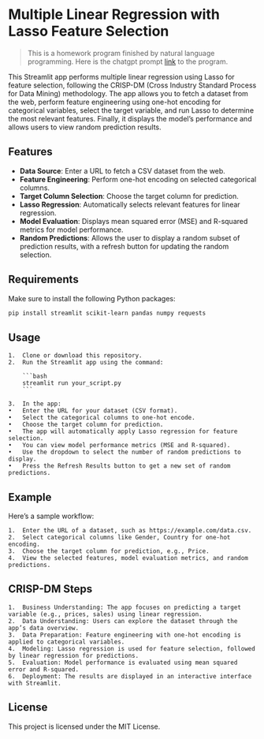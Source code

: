 # Multiple Linear Regression with Lasso Feature Selection


> This is a homework program finished by natural language programming. Here is the chatgpt prompt [link](https://chatgpt.com/share/670d4754-3660-8013-a775-9fc8ce3f7c29) to the program.

This Streamlit app performs multiple linear regression using Lasso for feature selection, following the CRISP-DM (Cross Industry Standard Process for Data Mining) methodology. The app allows you to fetch a dataset from the web, perform feature engineering using one-hot encoding for categorical variables, select the target variable, and run Lasso to determine the most relevant features. Finally, it displays the model’s performance and allows users to view random prediction results.

## Features

- **Data Source**: Enter a URL to fetch a CSV dataset from the web.
- **Feature Engineering**: Perform one-hot encoding on selected categorical columns.
- **Target Column Selection**: Choose the target column for prediction.
- **Lasso Regression**: Automatically selects relevant features for linear regression.
- **Model Evaluation**: Displays mean squared error (MSE) and R-squared metrics for model performance.
- **Random Predictions**: Allows the user to display a random subset of prediction results, with a refresh button for updating the random selection.

## Requirements

Make sure to install the following Python packages:

```bash
pip install streamlit scikit-learn pandas numpy requests
```

## Usage

	1.	Clone or download this repository.
	2.	Run the Streamlit app using the command:

        ```bash
        streamlit run your_script.py
        ```

	3.	In the app:
	•	Enter the URL for your dataset (CSV format).
	•	Select the categorical columns to one-hot encode.
	•	Choose the target column for prediction.
	•	The app will automatically apply Lasso regression for feature selection.
	•	You can view model performance metrics (MSE and R-squared).
	•	Use the dropdown to select the number of random predictions to display.
	•	Press the Refresh Results button to get a new set of random predictions.

## Example

Here’s a sample workflow:

	1.	Enter the URL of a dataset, such as https://example.com/data.csv.
	2.	Select categorical columns like Gender, Country for one-hot encoding.
	3.	Choose the target column for prediction, e.g., Price.
	4.	View the selected features, model evaluation metrics, and random predictions.

## CRISP-DM Steps

	1.	Business Understanding: The app focuses on predicting a target variable (e.g., prices, sales) using linear regression.
	2.	Data Understanding: Users can explore the dataset through the app’s data overview.
	3.	Data Preparation: Feature engineering with one-hot encoding is applied to categorical variables.
	4.	Modeling: Lasso regression is used for feature selection, followed by linear regression for predictions.
	5.	Evaluation: Model performance is evaluated using mean squared error and R-squared.
	6.	Deployment: The results are displayed in an interactive interface with Streamlit.

## License

This project is licensed under the MIT License.